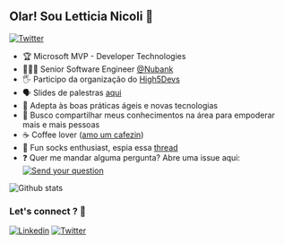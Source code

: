 ## Olar! Sou Letticia Nicoli 👋

[![Twitter](https://img.shields.io/twitter/follow/LetticiaNicoli?style=flat&color=1dd3d6)](https://twitter.com/LetticiaNicoli)


* 🏆 Microsoft MVP - Developer Technologies
* 👩🏻‍💻 Senior Software Engineer [@Nubank](https://github.com/nubank)
* 🖐 Participo da organização do [High5Devs](http://high5devs.com/)
* 🗣 Slides de palestras [aqui](https://www.slideshare.net/LetticiaNicoli)
* 🔭 Adepta às boas práticas ágeis e novas tecnologias
* 💜 Busco compartilhar meus conhecimentos na área para empoderar mais e mais pessoas
* ☕️ Coffee lover ([amo um cafezin](https://github.com/LetticiaNicoli/awesome-cafezin))
* 🧦 Fun socks enthusiast, espia essa [thread](https://twitter.com/LetticiaNicoli/status/1122217982816673793)
* ❓  Quer me mandar alguma pergunta? Abre uma issue aqui: [![Send your question](https://badgen.net/github/open-issues/LetticiaNicoli/LetticiaNicoli?color=1dd3d6)](https://github.com/LetticiaNicoli/LetticiaNicoli/issues)

![Github stats](https://github-readme-stats.vercel.app/api/?username=LetticiaNicoli&count_private=true&show_icons=true&theme=buefy)

### Let's connect ? 🤝

[![Linkedin](https://img.shields.io/badge/-letticianicoli-0e76a8?style=flat&logo=Linkedin&logoColor=white)](https://www.linkedin.com/in/letticia-nicoli)
[![Twitter](https://img.shields.io/badge/-letticianicoli-00acee?style=flat&logo=Twitter&logoColor=white)](https://twitter.com/LetticiaNicoli)
